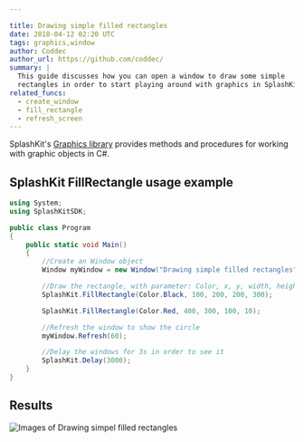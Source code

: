 ```yaml
---

title: Drawing simple filled rectangles
date: 2018-04-12 02:20 UTC
tags: graphics,window
author: Coddec
author_url: https://github.com/coddec/
summary: |
  This guide discusses how you can open a window to draw some simple
  rectangles in order to start playing around with graphics in SplashKit.
related_funcs:
  - create_window
  - fill_rectangle
  - refresh_screen
---
```

SplashKit's [Graphics library](/api/graphics) provides methods and procedures for working with
graphic objects in C#.

## SplashKit FillRectangle usage example

```csharp
using System;
using SplashKitSDK;

public class Program
{
    public static void Main()
    {
        //Create an Window object
        Window myWindow = new Window("Drawing simple filled rectangles", 800, 600);

        //Draw the rectangle, with parameter: Color, x, y, width, height
        SplashKit.FillRectangle(Color.Black, 100, 200, 200, 300);

        SplashKit.FillRectangle(Color.Red, 400, 300, 100, 10);

        //Refresh the window to show the circle
        myWindow.Refresh(60);

        //Delay the windows for 3s in order to see it
        SplashKit.Delay(3000);
    }
}
```

## Results
![Images of Drawing simpel filled rectangles](https://i.imgur.com/uKwPrUv.png)
